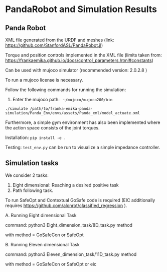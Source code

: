 # PandaRobot and Simulation Results

## Panda Robot

XML file generated from the URDF and meshes (link: https://github.com/StanfordASL/PandaRobot.jl)

Torque and position controls implemented in the XML file (limits taken from: https://frankaemika.github.io/docs/control_parameters.html#constants)


Can be used with mujoco simulator (recommended version: 2.0.2.8 )

To run a mujoco license is necessary.

Follow the following commands for running the simulation:

1. Enter the mujoco path: ``` ~/mujoco/mujoco200/bin```
```
./simulate /path/to/franka-emika-panda-simulation/Panda_Env/envs/assets/Panda_xml/model_actuate.xml
```

Furthermore, a simple gym environment has also been implemented where the action space consists of the joint torques.

Installation: ```pip install -e .```

Testing:
``` test_env.py ``` can be run to visualize a simple impedance controller.


## Simulation tasks
We consider 2 tasks:

1. Eight dimensional: Reaching a desired positive task
2. Path following task.

To run SafeOpt and Contextual GoSafe code is required (EIC additionally requires https://github.com/alonrot/classified_regression ).

A. Running Eight dimensional Task

command: python3 Eight_dimension_task/8D_task.py method 

with method = GoSafeCon or SafeOpt


B. Running Eleven dimensional Task

command: python3 Eleven_dimension_task/11D_task.py method 

with method = GoSafeCon or SafeOpt or eic
